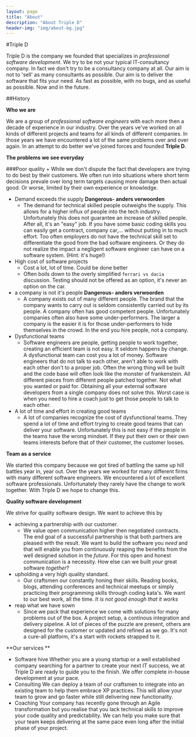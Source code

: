 ```yaml
---
layout: page
title: "About"
description: "About Triple D"
header-img: "img/about-bg.jpg"
---
```

#Triple D  

Triple D is the company we founded that specializes in *professional software development*. We try to be not your typical IT-consultancy company. In fact we don't try to be a consultancy company at all. Our aim is not to 'sell' as many consultants as possible. Our aim is to deliver the software that fits your need. As fast as possible, with no bugs, and as useful as possible. Now and  in the future.

##History

**Who we are**  

We are a group of *professional software engineers* with each more then a decade of experience in our industry. Over the years ve've worked on all kinds of different projects and teams for all kinds of different companies. In those years we have encountered a lot of the same problems over and over again. In an attempt to do better we've joined forces and founded **Triple D**.

**The problems we see everyday**

###Poor quality
	 + While we don't dispute the fact that developers are trying to do best by their customers. We often run into situations where short term decisions prevale over long term targets causing more damage then actual good. Or worse, limited by their own experience or knowledge.
+ Demand exceeds the supply **Dangerous- anders verwoorden**
    + The demand for technical skilled people outweighs the supply. This allows for a higher influx of people into the tech industry. Unfortunately this does not guarantee an increase of skilled people. After all, it's an "easy" job. If you have some basic coding skills you can easily get a contract, company car,... without putting in to much effort. Too often employers do not have the technical skill set to differentiate the good from the bad software engineers. Or they do not realize the impact a negligent software engineer can have on a software system. (Hint: it's huge!)
+ High cost of software projects
    + Cost a lot, lot of time. Could be done better
    + Often boils down to the overly simplified `ferrari vs dacia` discussion. Testing should not be offered as an option, it's never an option on the car.
+ a company is not it's people **Dangerous- anders verwoorden**
    + A company exists out of many different people. The brand that the company wants to carry out is seldom consistently carried out by its people.  A company often has good competent people. Unfortunately companies often also have some under-performers. The larger a company is the easier it is for those under-performers to hide themselves in the crowd. In the end you hire people, not a company.
+ Dysfunctional teams
    + Software engineers are people, getting people to work together, creating an efficient team is not easy. It seldom happens by change. A dysfunctional team can cost you a lot of money. Software engineers that do not talk to each other, aren't able to work with each other don't to a proper job. Often the wrong thing will be built and the code base will often look like the monster of frankenstein. All different pieces from different people patched together. Not what you wanted or paid for. Obtaining all your external software developers from a single company does not solve this. Worst case is when you need to hire a coach just to get those people to talk to each other.
+ A lot of time and effort in creating good teams
    + A lot of companies recognize the cost of dysfunctional teams. They spend a lot of time and effort trying to create good teams that can deliver your software. Unfortunately this is not easy if the people in the teams have the wrong mindset. If they put their own or their own teams interests before that of their customer, the customer looses. 



**Team as a service**

We started this company because we got tired of battling the same up hill battles year in, year out. Over the years we worked for many different firms with many different software engineers. We encountered a lot of excellent software professionals. Unfortunately they rarely have the change to work together. With Triple D we hope to change this.



**Quality software development**

We strive for quality software design. We want to achieve this by

+ achieving a partnership with our customer.
    + We value open communication higher then negotiated contracts. The end goal of a successful partnership is that both partners are pleased with the result. We want to build the software you *need* and that will enable you from continuously reaping the benefits from the well designed solution in the *future*. For this open and honest communication is a necessity. How else can we built *your* great software *together*?
+ upholding a very high quality standard. 
    + Our craftsmen our constantly honing their skills. Reading books, blogs, attending conferences and technical meetups or simply practicing their programming skills through coding kata's.  We want to our best work, all the time. *It is not good enough that it works* 
+ reap what we have sown
    + 	Since we pack that experience we come with solutions for many problems out of the box. A project setup, a continous integration and delivery pipeline. A lot of pieces of the puzzle are present, others are designed for the customer or updated and refined as we go. It's not a cure-all platform, it's a start with rockets strapped to it.
 

**Our services **
+ Software hive
Whether you are a young startup or a well established company searching for a partner to create your next IT success, we at Triple D are ready to guide you to the finish. We offer complete in-house development at your pace.
+ Consulting
We can deploy a team of our craftsmen to integrate into an existing team to help them embrace XP practices. This will allow your team to grow and go faster while still delivering new functionality.
+ Coaching
Your company has recently gone through an Agile transformation but you realise that you lack technical skills to improve your code quality and predictability. We can help you make sure that your team keeps delivering at the same pace even long after the initial phase of your project.


